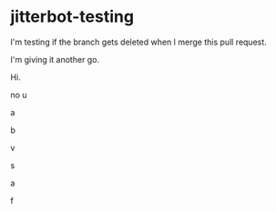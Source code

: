 # jitterbot-testing

I'm testing if the branch gets deleted when I merge this pull request.

I'm giving it another go.

Hi.

no u

a

b

v

s

a

f
